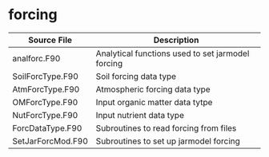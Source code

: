# forcing

|Source File        | Description |
|------|----|
|  analforc.F90| Analytical functions used to set jarmodel forcing|
|  SoilForcType.F90| Soil forcing data type|
|  AtmForcType.F90|Atmospheric forcing data type|
|  OMForcType.F90|Input organic matter data tytpe|
|  NutForcType.F90|Input nutrient data type|
|  ForcDataType.F90|Subroutines to read forcing from files|
|  SetJarForcMod.F90|Subroutines to set up jarmodel forcing|
